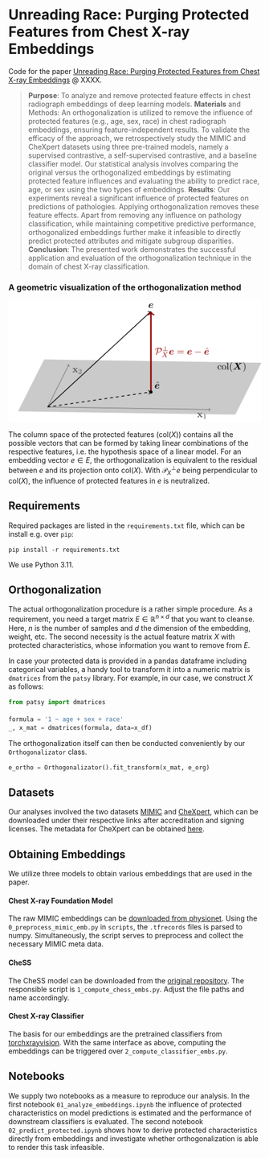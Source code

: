 # Unreading Race: Purging Protected Features from Chest X-ray Embeddings

Code for the paper [Unreading Race: Purging Protected Features from Chest X-ray Embeddings](xxxx) @ XXXX.

>**Purpose**: To analyze and remove protected feature effects in chest radiograph embeddings of deep learning models.
>**Materials** and Methods: An orthogonalization is utilized to remove the influence of protected features (e.g., age, sex, race) in chest radiograph embeddings, ensuring feature-independent results. To validate the efficacy of the approach, we retrospectively study the MIMIC and CheXpert datasets using three pre-trained models, namely a supervised contrastive, a self-supervised contrastive, and a baseline classifier model. Our statistical analysis involves comparing the original versus the orthogonalized embeddings by estimating protected feature influences and evaluating the ability to predict race, age, or sex using the two types of embeddings.
>**Results**: Our experiments reveal a significant influence of protected features on predictions of pathologies. Applying orthogonalization removes these feature effects. Apart from removing any influence on pathology classification, while maintaining competitive predictive performance, orthogonalized embeddings further make it infeasible to directly predict protected attributes and mitigate subgroup disparities.
>**Conclusion**: The presented work demonstrates the successful application and evaluation of the orthogonalization technique in the domain of chest X-ray classification. 


### A geometric visualization of the orthogonalization method

<p align="center">
<img src=assets/ortho.png />
</p>

The column space of the protected features (col($X$)) contains all the possible vectors that can be formed by taking 
linear combinations of the respective features, i.e. the hypothesis space of a linear model.
For an embedding vector $e \in E$, the orthogonalization is equivalent to the residual between $e$ and its projection 
onto col($X$). With $\mathcal{P}_X^\bot e$ being perpendicular to col($X$), the influence of protected features
in $e$ is neutralized.


## Requirements

Required packages are listed in the `requirements.txt` file, which can be install
e.g. over `pip`:

```shell
pip install -r requirements.txt
```

We use Python 3.11.

## Orthogonalization

The actual orthogonalization procedure is a rather simple procedure.
As a requirement, you need a target matrix $E \in \mathbb{R}^{n \times d}$ that you want to cleanse.
Here, $n$ is the number of samples and $d$ the dimension of the embedding, weight, etc.
The second necessity is the actual feature matrix $X$ with protected characteristics, whose information 
you want to remove from $E$.

In case your protected data is provided in a pandas dataframe including categorical variables, a handy tool to transform
it into a numeric matrix is `dmatrices` from the `patsy` library.
For example, in our case, we construct $X$ as follows:

```python
from patsy import dmatrices

formula = '1 ~ age + sex + race'
_, x_mat = dmatrices(formula, data=x_df)
```

The orthogonalization itself can then be conducted conveniently by our `Orthogonalizator` class.

```python
e_ortho = Orthogonalizator().fit_transform(x_mat, e_org)
```

## Datasets

Our analyses involved the two datasets [MIMIC](https://physionet.org/content/mimic-cxr-jpg/2.0.0/)
and [CheXpert](https://stanfordmlgroup.github.io/competitions/chexpert/), which can be downloaded under their respective
links after accreditation and signing licenses.
The metadata for CheXpert can be obtained 
[here](https://stanfordaimi.azurewebsites.net/datasets/192ada7c-4d43-466e-b8bb-b81992bb80cf).

## Obtaining Embeddings

We utilize three models to obtain various embeddings that are used in the paper.

#### Chest X-ray Foundation Model

The raw MIMIC embeddings can be 
[downloaded from physionet](https://physionet.org/content/image-embeddings-mimic-cxr/1.0/).
Using the `0_preprocess_mimic_emb.py` in `scripts`, the `.tfrecords` files is parsed to numpy.
Simultaneously, the script serves to preprocess and collect the necessary MIMIC meta data.

#### CheSS

The CheSS model can be downloaded from the [original repository](https://github.com/mi2rl/CheSS).
The responsible script is `1_compute_chess_embs.py`. Adjust the file paths and name accordingly.

#### Chest X-ray Classifier

The basis for our embeddings are the pretrained classifiers from 
[torchxrayvision](https://github.com/mlmed/torchxrayvision).
With the same interface as above, computing the embeddings can be triggered over `2_compute_classifier_embs.py`.

## Notebooks

We supply two notebooks as a measure to reproduce our analysis.
In the first notebook `01_analyze_embeddings.ipynb` the influence of protected characteristics on model predictions is 
estimated and the performance of downstream classifiers is evaluated.
The second notebook `02_predict_protected.ipynb` shows how to derive protected characteristics directly from embeddings
and investigate whether orthogonalization is able to render this task infeasible.